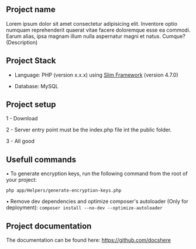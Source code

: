 ## Project name

Lorem ipsum dolor sit amet consectetur adipisicing elit. Inventore optio numquam reprehenderit quaerat vitae facere doloremque esse ea commodi. Earum alias, ipsa magnam illum nulla aspernatur magni et natus. Cumque? (Description)

## Project Stack

- Language: PHP (version x.x.x) using [Slim Framework](https://www.slimframework.com/) (version 4.7.0)

- Database: MySQL

## Project setup

1 - Download

2 - Server entry point must be the index.php file int the public folder.

3 - All good

## Usefull commands

• To generate encryption keys, run the following command from the root of your project:

```php app/Helpers/generate-encryption-keys.php```

• Remove dev dependencies and optimize composer's autoloader (Only for deployment):
```composer install --no-dev --optimize-autoloader```

## Project documentation

The documentation can be found here: https://github.com/docshere